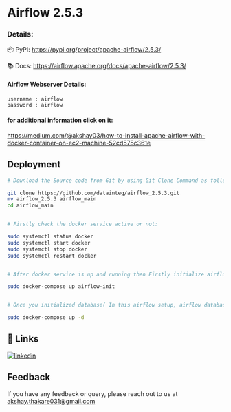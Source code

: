 
# Airflow 2.5.3

### Details:

📦 PyPI: https://pypi.org/project/apache-airflow/2.5.3/

📚 Docs: https://airflow.apache.org/docs/apache-airflow/2.5.3/


#### Airflow Webserver Details:
```
username : airflow
password : airflow

```
#### for additional information click on it:

https://medium.com/@akshay03/how-to-install-apache-airflow-with-docker-container-on-ec2-machine-52cd575c361e


## Deployment
```bash
# Download the Source code from Git by using Git Clone Command as follows:

git clone https://github.com/datainteg/airflow_2.5.3.git
mv airflow_2.5.3 airflow_main
cd airflow_main


# Firstly check the docker service active or not:

sudo systemctl status docker
sudo systemctl start docker
sudo systemctl stop docker
sudo systemctl restart docker


# After docker service is up and running then Firstly initialize airflow database by using following Command:

sudo docker-compose up airflow-init


# Once you initialized database( In this airflow setup, airflow database is postgres ) after run the following Command for start the airflow 

sudo docker-compose up -d

```

## 🔗 Links

[![linkedin](https://img.shields.io/badge/linkedin-0A66C2?style=for-the-badge&logo=linkedin&logoColor=white)](https://www.linkedin.com/in/akshaythakare3/)



## Feedback

If you have any feedback or query, please reach out to us at akshay.thakare031@gmail.com

